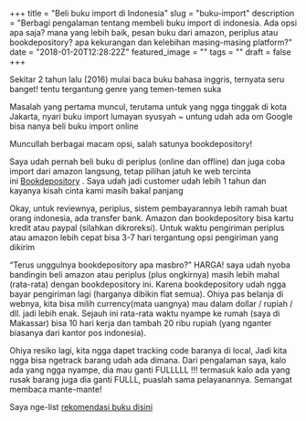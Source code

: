 +++
title = "Beli buku import di Indonesia"
slug = "buku-import"
description = "Berbagi pengalaman tentang membeli buku import di indonesia. Ada opsi apa saja? mana yang lebih baik, pesan buku dari amazon, periplus atau bookdepository? apa kekurangan dan kelebihan masing-masing platform?"
date = "2018-01-20T12:28:22Z"
featured_image = ""
tags = ""
draft = false
+++ 

Sekitar 2 tahun lalu (2016) mulai baca buku bahasa inggris, ternyata seru banget! tentu tergantung genre yang temen-temen suka

Masalah yang pertama muncul, terutama untuk yang ngga tinggak di kota Jakarta, nyari buku import lumayan syusyah \~ untung udah ada om Google bisa nanya beli buku import online

Muncullah berbagai macam opsi, salah satunya bookdepository!

Saya udah pernah beli buku di periplus (online dan offline) dan juga coba import dari amazon langsung, tetap pilihan jatuh ke web tercinta ini [Bookdepository](http://www.bookdepository.com/?a_aid=hilmanrdn) . Saya udah jadi customer udah lebih 1 tahun dan kayanya kisah cinta kami masih bakal panjang

Okay, untuk reviewnya, periplus, sistem pembayarannya lebih ramah buat orang indonesia, ada transfer bank. Amazon dan bookdepository bisa kartu kredit atau paypal (silahkan dikroreksi). Untuk waktu pengiriman periplus atau amazon lebih cepat bisa 3-7 hari tergantung opsi pengiriman yang dikirim

“Terus unggulnya bookdepository apa masbro?” HARGA! saya udah nyoba bandingin beli amazon atau periplus (plus ongkirnya) masih lebih mahal (rata-rata) dengan bookdepository ini. Karena bookdepository udah ngga bayar pengiriman lagi (harganya dibikin flat semua). Ohiya pas belanja di webnya, kita bisa milih currency(mata uangnya) mau dalam dollar / rupiah / dll. jadi lebih enak. Sejauh ini rata-rata waktu nyampe ke rumah (saya di Makassar) bisa 10 hari kerja dan tambah 20 ribu rupiah (yang nganter biasanya dari kantor pos indonesia).

Ohiya resiko lagi, kita ngga dapet tracking code baranya di local, Jadi kita ngga bisa ngetrack barang udah ada dimana. Dari pengalaman saya, kalo ada yang ngga nyampe, dia mau ganti FULLLLL !!! termasuk kalo ada yang rusak barang juga dia ganti FULLL, puaslah sama pelayanannya. Semangat membaca mante-mante!

Saya nge-list [rekomendasi buku disini](https://hilman.space/rekomendasi/buku/)